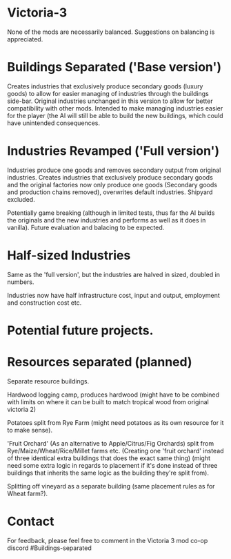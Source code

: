 # Victoria-3
 None of the mods are necessarily balanced. Suggestions on balancing is appreciated. 

# Buildings Separated ('Base version')

 Creates industries that exclusively produce secondary goods (luxury goods) to allow for easier managing of industries through the buildings side-bar. Original industries unchanged in this version to allow for better compatibility with other mods. Intended to make managing industries easier for the player (the AI will still be able to build the new buildings, which could have unintended consequences.


# Industries Revamped ('Full version')

 Industries produce one goods and removes secondary output from original industries. Creates industries that exclusively produce secondary goods and the original factories now only produce one goods (Secondary goods and production chains removed), overwrites default industries. Shipyard excluded.

 Potentially game breaking (although in limited tests, thus far the AI builds the originals and the new industries and performs as well as it does in vanilla). Future evaluation and balacing to be expected.


# Half-sized Industries

 Same as the 'full version', but the industries are halved in sized, doubled in numbers.

 Industries now have half infrastructure cost, input and output, employment and construction cost etc. 


# Potential future projects.

# Resources separated (planned)
 Separate resource buildings.

 Hardwood logging camp, produces hardwood (might have to be combined with limits on where it can be built to match tropical wood from original victoria 2)

 Potatoes split from Rye Farm (might need potatoes as its own resource for it to make sense). 

 'Fruit Orchard' (As an alternative to Apple/Citrus/Fig Orchards) split from Rye/Maize/Wheat/Rice/Millet farms etc. (Creating one 'fruit orchard' instead of  three identical extra buildings that does the exact same thing) (might need some extra logic in regards to placement if it's done instead of three buildings that inherits the same logic as the building they're split from).

 Splitting off vineyard as a separate building (same placement rules as for Wheat farm?).


# Contact

 For feedback, please feel free to comment in the Victoria 3 mod co-op discord #Buildings-separated